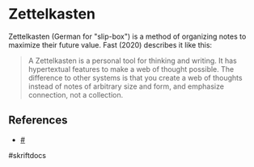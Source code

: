 # Zettelkasten

Zettelkasten (German for "slip-box") is a method of organizing notes to maximize their future value. Fast (2020) describes it like this:

> A Zettelkasten is a personal tool for thinking and writing. It has hypertextual features to make a web of thought possible. The difference to other systems is that you create a web of thoughts instead of notes of arbitrary size and form, and emphasize connection, not a collection.

## References

* [#](20210126T094653.601Z.md)

\#skriftdocs
